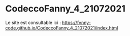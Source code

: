 # CodeccoFanny_4_21072021


Le site est consultable ici :
https://fvnny-code.github.io/CodeccoFanny_4_21072021/index.html
